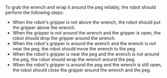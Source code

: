 To grab the wrench and wrap it around the peg reliably, the robot should perform the following steps:

- When the robot's gripper is not above the wrench, the robot should put the gripper above the wrench.
- When the gripper is not around the wrench and the gripper is open, the robot should drop the gripper around the wrench.
- When the robot's gripper is around the wrench and the wrench is not near the peg, the robot should move the wrench to the peg.
- When the robot's gripper is near the peg and the wrench is not around the peg, the robot should wrap the wrench around the peg.
- When the robot's gripper is around the peg and the wrench is still open, the robot should close the gripper around the wrench and the peg.
